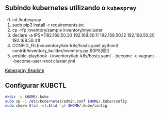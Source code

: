 ## Subindo kubernetes utilizando o `kubespray`

0. cd /kubespray
1. sudo pip3 install -r requirements.txt
2. cp -rfp inventory/sample inventory/mycluster
3. declare -a IPS=(192.168.50.30 192.168.50.11 192.168.50.12 192.168.50.20 192.168.50.41)
4. CONFIG_FILE=inventory/lab-k8s/hosts.yaml python3 contrib/inventory_builder/inventory.py ${IPS[@]}
5. ansible-playbook -i inventory/lab-k8s/hosts.yaml  --become -u vagrant --become-user=root cluster.yml

[Kebespray Readme ](/src/kubespray/README.md)

## Configurar KUBCTL

```bash
mkdir -p $HOME/.kube
sudo cp -i /etc/kubernetes/admin.conf $HOME/.kube/config
sudo chown $(id -u):$(id -g) $HOME/.kube/config
```